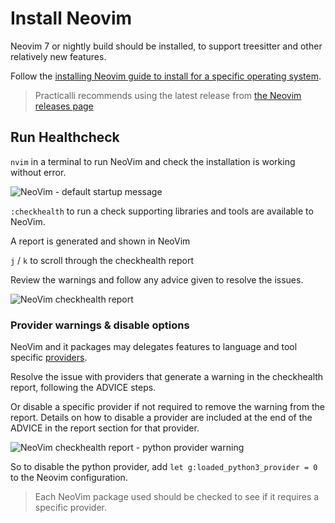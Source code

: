 # Install Neovim

Neovim 7 or nightly build should be installed, to support treesitter and other relatively new features.

Follow the [installing Neovim guide to install for a specific operating system](https://github.com/neovim/neovim/wiki/Installing-Neovim).

> Practicalli recommends using the latest release from [the Neovim releases page](https://github.com/neovim/neovim/releases)


## Run Healthcheck

`nvim` in a terminal to run NeoVim and check the installation is working without error.

![NeoVim - default startup message](https://raw.githubusercontent.com/practicalli/graphic-design/live/neovim/screenshots/neovim-startup-default-message.png)

`:checkhealth` to run a check supporting libraries and tools are available to NeoVim.

A report is generated and shown in NeoVim

`j` / `k` to scroll through the checkhealth report

Review the warnings and follow any advice given to resolve the issues.

![NeoVim checkhealth report](https://raw.githubusercontent.com/practicalli/graphic-design/live/neovim/screenshots/neovim-checkhealth-report.png)

### Provider warnings & disable options

NeoVim and it packages may delegates features to language and tool specific [providers](https://neovim.io/doc/user/provider.html).

Resolve the issue with providers that generate a warning in the checkhealth report, following the ADVICE steps.

Or disable a specific provider if not required to remove the warning from the report. Details on how to disable a provider are included at the end of the ADVICE in the report section for that provider.

![NeoVim checkhealth report - python provider warning](https://raw.githubusercontent.com/practicalli/graphic-design/live/neovim/screenshots/neovim-checkhealth-warning-python.png)

So to disable the python provider, add `let g:loaded_python3_provider = 0` to the Neovim configuration.

> Each NeoVim package used should be checked to see if it requires a specific provider.
